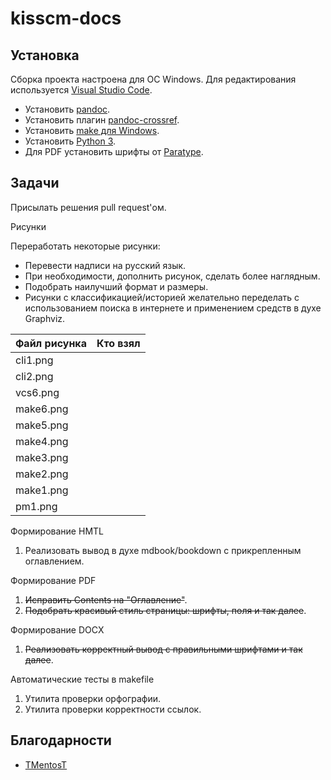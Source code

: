 # kisscm-docs

## Установка

Сборка проекта настроена для ОС Windows. Для редактирования используется [Visual Studio Code](https://code.visualstudio.com/download).

* Установить [pandoc](https://pandoc.org/).
* Установить плагин [pandoc-crossref](https://lierdakil.github.io/pandoc-crossref/).
* Установить [make для Windows](http://gnuwin32.sourceforge.net/packages/make.htm).
* Установить [Python 3](https://www.python.org/downloads/).
* Для PDF установить шрифты от [Paratype](http://rus.paratype.ru/pt-sans-pt-serif).

## Задачи

Присылать решения pull request'ом.

Рисунки

Переработать некоторые рисунки:

* Перевести надписи на русский язык.
* При необходимости, дополнить рисунок, сделать более наглядным.
* Подобрать наилучший формат и размеры.
* Рисунки с классификацией/историей желательно переделать с использованием поиска в интернете и применением средств в духе Graphviz.

| Файл рисунка | Кто взял |
|---|---|
|cli1.png|  |
|cli2.png|  |
|vcs6.png|  |
|make6.png|  |
|make5.png|  |
|make4.png|  |
|make3.png|  |
|make2.png|  |
|make1.png|  |
|pm1.png|  |

Формирование HMTL

1. Реализовать вывод в духе mdbook/bookdown с прикрепленным оглавлением.

Формирование PDF

1. ~~Исправить Contents на "Оглавление"~~.
1. ~~Подобрать красивый стиль страницы: шрифты, поля и так далее~~.

Формирование DOCX

1. ~~Реализовать корректный вывод с правильными шрифтами и так далее~~.

Автоматические тесты в makefile

1. Утилита проверки орфографии.
1. Утилита проверки корректности ссылок.

## Благодарности

* [TMentosT](https://github.com/TMentosT)
  
